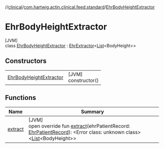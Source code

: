 //[clinical](../../../index.md)/[com.hartwig.actin.clinical.feed.standard](../index.md)/[EhrBodyHeightExtractor](index.md)

# EhrBodyHeightExtractor

[JVM]\
class [EhrBodyHeightExtractor](index.md) : [EhrExtractor](../-ehr-extractor/index.md)&lt;[List](https://kotlinlang.org/api/latest/jvm/stdlib/kotlin.collections/-list/index.html)&lt;BodyHeight&gt;&gt;

## Constructors

| | |
|---|---|
| [EhrBodyHeightExtractor](-ehr-body-height-extractor.md) | [JVM]<br>constructor() |

## Functions

| Name | Summary |
|---|---|
| [extract](extract.md) | [JVM]<br>open override fun [extract](extract.md)(ehrPatientRecord: [EhrPatientRecord](../-ehr-patient-record/index.md)): &lt;Error class: unknown class&gt;&lt;[List](https://kotlinlang.org/api/latest/jvm/stdlib/kotlin.collections/-list/index.html)&lt;BodyHeight&gt;&gt; |
